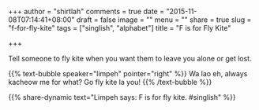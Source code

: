 +++
author = "shirtlah"
comments = true
date = "2015-11-08T07:14:41+08:00"
draft = false
image = ""
menu = ""
share = true
slug = "f-for-fly-kite"
tags = ["singlish", "alphabet"]
title = "F is for Fly Kite"

+++

Tell someone to fly kite when you want them to leave you alone or get lost.

{{% text-bubble speaker="limpeh" pointer="right" %}}
Wa lao eh, always kacheow me for what? Go fly kite la you!
{{% /text-bubble %}}

{{% share-dynamic text="Limpeh says: F is for fly kite. #singlish" %}}
